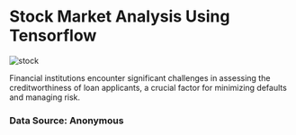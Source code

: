 # Stock Market Analysis Using Tensorflow
![stock](https://github.com/user-attachments/assets/ff40c8d2-9afb-4c3e-b17d-9b9de8481b0a)

Financial institutions encounter significant challenges in assessing the creditworthiness of loan applicants, a crucial factor for minimizing defaults and managing risk.

### Data Source: Anonymous
